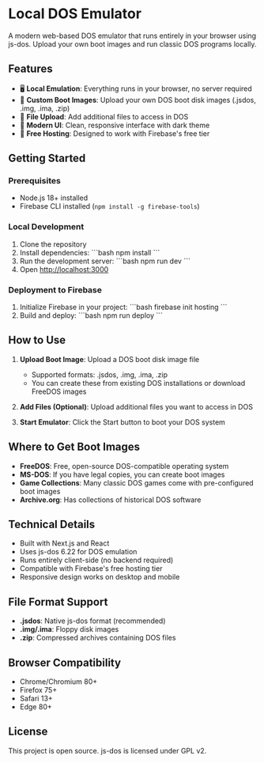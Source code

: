 # Local DOS Emulator

A modern web-based DOS emulator that runs entirely in your browser using js-dos. Upload your own boot images and run classic DOS programs locally.

## Features

- 🖥️ **Local Emulation**: Everything runs in your browser, no server required
- 💾 **Custom Boot Images**: Upload your own DOS boot disk images (.jsdos, .img, .ima, .zip)
- 📁 **File Upload**: Add additional files to access in DOS
- 🎨 **Modern UI**: Clean, responsive interface with dark theme
- 🚀 **Free Hosting**: Designed to work with Firebase's free tier

## Getting Started

### Prerequisites

- Node.js 18+ installed
- Firebase CLI installed (`npm install -g firebase-tools`)

### Local Development

1. Clone the repository
2. Install dependencies:
   \`\`\`bash
   npm install
   \`\`\`
3. Run the development server:
   \`\`\`bash
   npm run dev
   \`\`\`
4. Open [http://localhost:3000](http://localhost:3000)

### Deployment to Firebase

1. Initialize Firebase in your project:
   \`\`\`bash
   firebase init hosting
   \`\`\`
2. Build and deploy:
   \`\`\`bash
   npm run deploy
   \`\`\`

## How to Use

1. **Upload Boot Image**: Upload a DOS boot disk image file
   - Supported formats: .jsdos, .img, .ima, .zip
   - You can create these from existing DOS installations or download FreeDOS images

2. **Add Files (Optional)**: Upload additional files you want to access in DOS

3. **Start Emulator**: Click the Start button to boot your DOS system

## Where to Get Boot Images

- **FreeDOS**: Free, open-source DOS-compatible operating system
- **MS-DOS**: If you have legal copies, you can create boot images
- **Game Collections**: Many classic DOS games come with pre-configured boot images
- **Archive.org**: Has collections of historical DOS software

## Technical Details

- Built with Next.js and React
- Uses js-dos 6.22 for DOS emulation
- Runs entirely client-side (no backend required)
- Compatible with Firebase's free hosting tier
- Responsive design works on desktop and mobile

## File Format Support

- **.jsdos**: Native js-dos format (recommended)
- **.img/.ima**: Floppy disk images
- **.zip**: Compressed archives containing DOS files

## Browser Compatibility

- Chrome/Chromium 80+
- Firefox 75+
- Safari 13+
- Edge 80+

## License

This project is open source. js-dos is licensed under GPL v2.
